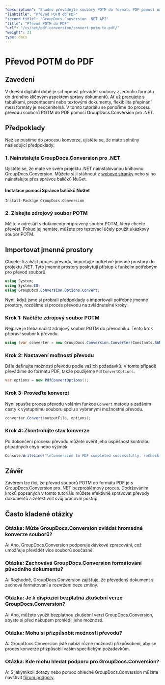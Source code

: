 ```yaml
---
"description": "Snadno převádějte soubory POTM do formátu PDF pomocí nástroje GroupDocs.Conversion pro .NET. Zjednodušte si pracovní postup správy dokumentů."
"linktitle": "Převod POTM do PDF"
"second_title": "GroupDocs.Conversion .NET API"
"title": "Převod POTM do PDF"
"url": "/cs/net/pdf-conversion/convert-potm-to-pdf/"
"weight": 21
type: docs
---
```

# Převod POTM do PDF

## Zavedení

V dnešní digitální době je schopnost převádět soubory z jednoho formátu do druhého klíčovým aspektem správy dokumentů. Ať už pracujete s tabulkami, prezentacemi nebo textovými dokumenty, flexibilita přepínání mezi formáty je neocenitelná. V tomto tutoriálu se ponoříme do procesu převodu souborů POTM do PDF pomocí GroupDocs.Conversion pro .NET.

## Předpoklady

Než se pustíme do procesu konverze, ujistěte se, že máte splněny následující předpoklady:

### 1. Nainstalujte GroupDocs.Conversion pro .NET

Ujistěte se, že máte ve svém projektu .NET nainstalovanou knihovnu GroupDocs.Conversion. Můžete si ji stáhnout z [webové stránky](https://releases.groupdocs.com/conversion/net/) nebo si ho nainstalujte přes správce balíčků NuGet.

#### Instalace pomocí Správce balíčků NuGet

```
Install-Package GroupDocs.Conversion
```

### 2. Získejte zdrojový soubor POTM

Mějte v adresáři s dokumenty připravený soubor POTM, který chcete převést. Pokud jej nemáte, můžete pro testovací účely použít ukázkový soubor POTM.

## Importovat jmenné prostory

Chcete-li zahájit proces převodu, importujte potřebné jmenné prostory do projektu .NET. Tyto jmenné prostory poskytují přístup k funkcím potřebným pro převod souborů.

```csharp
using System;
using System.IO;
using GroupDocs.Conversion.Options.Convert;
```

Nyní, když jsme si probrali předpoklady a importovali potřebné jmenné prostory, rozdělme si proces převodu na zvládnutelné kroky.

### Krok 1: Načtěte zdrojový soubor POTM

Nejprve je třeba načíst zdrojový soubor POTM do převodníku. Tento krok připraví soubor k převodu.

```csharp
using (var converter = new GroupDocs.Conversion.Converter(Constants.SAMPLE_POTM))
```

### Krok 2: Nastavení možností převodu

Dále definujte možnosti převodu podle vašich požadavků. V tomto případě převádíme do formátu PDF, takže použijeme `PdfConvertOptions`.

```csharp
var options = new PdfConvertOptions();
```

### Krok 3: Proveďte konverzi

Nyní spusťte proces převodu voláním funkce `Convert` metodu a zadáním cesty k výstupnímu souboru spolu s vybranými možnostmi převodu.

```csharp
converter.Convert(outputFile, options);
```

### Krok 4: Zkontrolujte stav konverze

Po dokončení procesu převodu můžete ověřit jeho úspěšnost kontrolou případných chyb nebo výjimek.

```csharp
Console.WriteLine("\nConversion to PDF completed successfully. \nCheck output in {0}", outputFolder);
```

## Závěr

Závěrem lze říci, že převod souborů POTM do formátu PDF je s GroupDocs.Conversion pro .NET bezproblémový proces. Dodržováním kroků popsaných v tomto tutoriálu můžete efektivně spravovat převody dokumentů a zefektivnit svůj pracovní postup.

## Často kladené otázky

### Otázka: Může GroupDocs.Conversion zvládat hromadné konverze souborů?

A: Ano, GroupDocs.Conversion podporuje dávkové zpracování, což umožňuje převádět více souborů současně.

### Otázka: Zachovává GroupDocs.Conversion formátování původního dokumentu?

A: Rozhodně, GroupDocs.Conversion zajišťuje, že převedený dokument si zachová formátování a rozvržení beze změny.

### Otázka: Je k dispozici bezplatná zkušební verze GroupDocs.Conversion?

A: Ano, můžete využít bezplatnou zkušební verzi GroupDocs.Conversion, abyste si před nákupem prohlédli jeho možnosti.

### Otázka: Mohu si přizpůsobit možnosti převodu?

A: GroupDocs.Conversion jistě nabízí různé možnosti přizpůsobení, aby se proces konverze přizpůsobil vašim specifickým požadavkům.

### Otázka: Kde mohu hledat podporu pro GroupDocs.Conversion?

A: S jakýmikoli dotazy nebo pomoc ohledně GroupDocs.Conversion můžete navštívit [fórum podpory](https://forum.groupdocs.com/c/conversion/11).